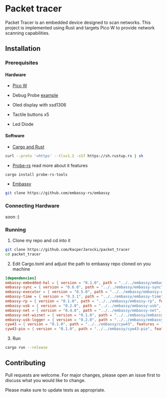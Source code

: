 # Packet tracer

Packet Tracer is an embedded device designed to scan networks. This project is implemented using Rust and targets Pico W to provide network scanning capabilities.

## Installation
### Prerequisites
#### Hardware
* [Pico W](https://www.raspberrypi.com/documentation/microcontrollers/raspberry-pi-pico.html)
* Debug Probe [example](https://www.raspberrypi.com/products/debug-probe/)

* Oled display with ssd1306

* Tactile buttons x5

* Led Diode 

#### Software
* [Cargo and Rust](https://www.rust-lang.org/tools/install)
```bash
curl --proto '=https' --tlsv1.2 -sSf https://sh.rustup.rs | sh
```
* [Probe-rs](https://probe.rs/) read more about it features
```bash
cargo install probe-rs-tools
```
* [Embassy](https://github.com/embassy-rs/embassy)
```bash
git clone https://github.com/embassy-rs/embassy
```
### Connecting Hardware
soon :)
### Running
1. Clone my repo and cd into it
```bash
git clone https://github.com/KacperJarocki/packet_tracer
cd packet_tracer
```
  
2. Edit Cargo.toml and adjust the path to embassy repo cloned on you machine
```toml
[dependencies]
embassy-embedded-hal = { version = "0.1.0", path = "../../embassy/embassy-embedded-hal", features = ["defmt"] }
embassy-sync = { version = "0.6.0", path = "../../embassy/embassy-sync", features = ["defmt"] }
embassy-executor = { version = "0.5.0", path = "../../embassy/embassy-executor", features = ["task-arena-size-98304", "arch-cortex-m", "executor-thread", "executor-interrupt", "defmt", "integrated-timers"] }
embassy-time = { version = "0.3.1", path = "../../embassy/embassy-time", features = ["defmt", "defmt-timestamp-uptime"] }
embassy-rp = { version = "0.1.0", path = "../../embassy/embassy-rp", features = ["defmt", "unstable-pac", "time-driver", "critical-section-impl"] }
embassy-usb = { version = "0.2.0", path = "../../embassy/embassy-usb", features = ["defmt"] }
embassy-net = { version = "0.4.0", path = "../../embassy/embassy-net", features = ["defmt", "tcp", "udp", "raw", "dhcpv4", "medium-ethernet", "dns"] }
embassy-net-wiznet = { version = "0.1.0", path = "../../embassy/embassy-net-wiznet", features = ["defmt"] }
embassy-usb-logger = { version = "0.2.0", path = "../../embassy/embassy-usb-logger" }
cyw43 = { version = "0.1.0", path = "../../embassy/cyw43", features = ["defmt", "firmware-logs"] }
cyw43-pio = { version = "0.1.0", path = "../../embassy/cyw43-pio", features = ["defmt", "overclock"] }
```
3. Run 
```bash
cargo run --release
```

## Contributing

Pull requests are welcome. For major changes, please open an issue first
to discuss what you would like to change.

Please make sure to update tests as appropriate.
